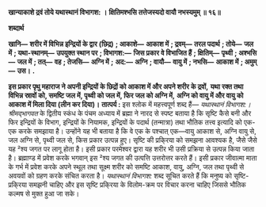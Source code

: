 **खान्याकाशे द्रवं तोये यथास्थानं विभागश: ।** **क्षितिमश्भसि तत्तेजस्यदो वायौ नभस्यमुम् ॥ १६॥** 

**शब्दार्थ** 

**खानि—** **शरीर में विभिन्न इन्द्रियों के द्वार (छिद्र)** **; आकाशे—** **आकाश में** **; द्रवम्—** **तरल पदार्थ** **; तोये—** **जल में** **; यथा-स्थानम्—** **उपयुक्त स्थान पर** **; विभागश:—** **जिस प्रकार वे विभाजित हैं** **; क्षितिम्—** **पृथ्वी** **; अश्भसि—** **जल में** **; तत्—** **वह** **; तेजसि—** **अग्नि में** **;** **अद:—** **अग्नि** **; वायौ—** **वायु में** **; नभसि—** **आकाश में** **; अमुम्—** **उस।** **.** 

**इस प्रकार पृथु महाराज ने अपनी इन्द्रियों के छिद्रों को आकाश में और अपने शरीर के द्रवों,** **यथा रक्त तथा विभिन्न स्रावों को, समष्टि जल में, पृथ्वी को जल में, फिर जल को अग्नि में,** **अग्नि को वायु में और वायु को आकाश में मिला दिया (लीन कर दिया)।** **तात्पर्य :** इस श्लोक में महत्त्वपूर्ण शब्द हैं— *यथास्थानं विभागश:।*  *श्रीमद्भागवत* के द्वितीय स्कंध के पंचम अध्याय में ब्रह्मा ने नारद से स्पष्ट बताया है कि सृष्टि कैसे बनी और फिर इन्द्रियों के विभाग, इन्द्रियों के नियामक, इन्द्रियों के पदार्थ (तन्मात्रा) तथा भौतिक तत्त्व इत्यादि को एक-एक करके समझाया है। उन्होंने यह भी बताया है कि वे एक के पश्चात् एक—वायु आकाश से, अग्नि वायु से, जल अग्नि से, पृथ्वी जल से, किस प्रकार उत्पन्न हुए। सृष्टि की प्रकि्रया को समझना आवश्यक है, जैसे जैसे यह ²श्य जगत पर लागू होता है। इसी प्रकार परमेश्वर द्वारा यह शरीर भी उसी प्रक्रिया से उत्पन्न किया जाता है। ब्रह्माण्ड में प्रवेश करके भगवान् इस ²श्य जगत की उत्पत्ति उत्तरोत्तर करते हैं। इसी प्रकार जीवात्मा माता के गर्भ में प्रवेश करके अपने स्थूल तथा सूक्ष्म शरीर को समष्टि आकाश, वायु, अग्नि, जल तथा पृथ्वी से अवयवों को ग्रहण करके संचित करता है। *यथास्थानं विभागश:* शब्द सूचित करते हैं कि मनुष्य को सृष्टि-प्रकि्रया समझनी चाहिए और इस सृष्टि प्रकि्रया के विलोम-क्रम पर विचार करना चाहिए जिससे भौतिक कल्मष से मुक्त हुआ जा सके।  